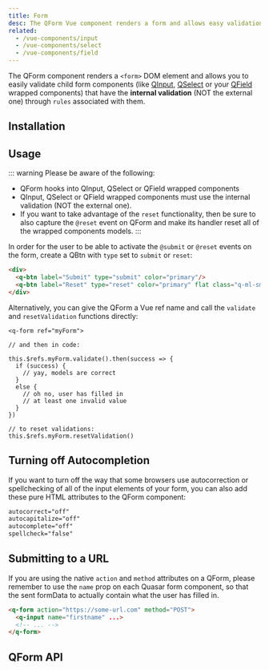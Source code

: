 ```yaml
---
title: Form
desc: The QForm Vue component renders a form and allows easy validation of child form components like QInput, QSelect or QField.
related:
  - /vue-components/input
  - /vue-components/select
  - /vue-components/field
---
```


The QForm component renders a `<form>` DOM element and allows you to easily validate child form components (like [QInput](/vue-components/input#Internal-validation), [QSelect](/vue-components/select) or your [QField](/vue-components/field) wrapped components) that have the **internal validation** (NOT the external one) through `rules` associated with them.

## Installation
<doc-installation components="QForm" />

## Usage

::: warning
Please be aware of the following:
* QForm hooks into QInput, QSelect or QField wrapped components
* QInput, QSelect or QField wrapped components must use the internal validation (NOT the external one).
* If you want to take advantage of the `reset` functionality, then be sure to also capture the `@reset` event on QForm and make its handler reset all of the wrapped components models.
:::

<doc-example title="Basic" file="QForm/Basic" />

In order for the user to be able to activate the `@submit` or `@reset` events on the form, create a QBtn with `type` set to `submit` or `reset`:

```html
<div>
  <q-btn label="Submit" type="submit" color="primary"/>
  <q-btn label="Reset" type="reset" color="primary" flat class="q-ml-sm" />
</div>
```

Alternatively, you can give the QForm a Vue ref name and call the `validate` and `resetValidation` functions directly:

```
<q-form ref="myForm">

// and then in code:

this.$refs.myForm.validate().then(success => {
  if (success) {
    // yay, models are correct
  }
  else {
    // oh no, user has filled in
    // at least one invalid value
  }
})

// to reset validations:
this.$refs.myForm.resetValidation()
```

## Turning off Autocompletion
If you want to turn off the way that some browsers use autocorrection or spellchecking of all of the input elements of your form, you can also add these pure HTML attributes to the QForm component:

```html
autocorrect="off"
autocapitalize="off"
autocomplete="off"
spellcheck="false"
```

## Submitting to a URL
If you are using the native `action` and `method` attributes on a QForm, please remember to use the `name` prop on each Quasar form component, so that the sent formData to actually contain what the user has filled in.

```html
<q-form action="https://some-url.com" method="POST">
  <q-input name="firstname" ...>
  <!-- ... -->
</q-form>
```

## QForm API
<doc-api file="QForm" />


